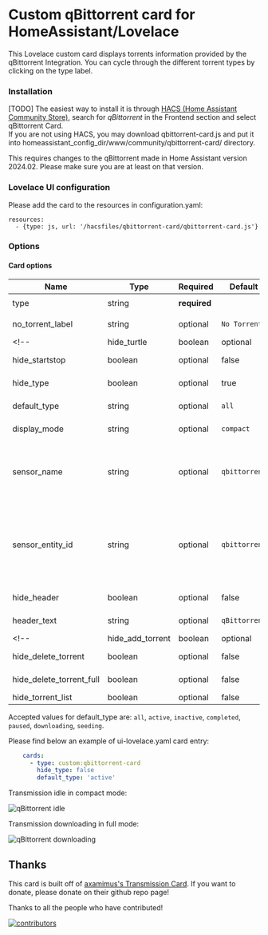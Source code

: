 <!-- [![hacs_badge](https://img.shields.io/badge/HACS-Default-orange.svg)](https://github.com/hacs/integration) -->

# Custom qBittorrent card for HomeAssistant/Lovelace

This Lovelace custom card displays torrents information provided by the qBittorrent Integration.
You can cycle through the different torrent types by clicking on the type label.

### Installation

[TODO] The easiest way to install it is through [HACS (Home Assistant Community Store)](https://github.com/hacs/frontend),
search for *qBittorrent* in the Frontend section and select qBittorrent Card.<br />
If you are not using HACS, you may download qbittorrent-card.js and put it into
homeassistant_config_dir/www/community/qbittorrent-card/ directory.<br />

This requires changes to the qBittorrent made in Home Assistant version 2024.02. Please make sure you are at least on that version.

### Lovelace UI configuration

Please add the card to the resources in configuration.yaml:

```
resources:
  - {type: js, url: '/hacsfiles/qbittorrent-card/qbittorrent-card.js'}
```

### Options

#### Card options

| Name                     | Type         | Required     | Default                 | Description                          |
| -------------------------| ------------ | ------------ | ----------------------- | ------------------------------------ |
| type                     | string       | **required** |                         | `custom:qbittorrent-card`           |
| no_torrent_label         | string       | optional     | `No Torrents`           | label displayed with no torrents     |
<!-- | hide_turtle              | boolean      | optional     | false                   | hide turtle button                   | -->
| hide_startstop           | boolean      | optional     | false                   | hide start/stop button               |
| hide_type                | boolean      | optional     | true                    | hide type of torrents displayed      |
| default_type             | string       | optional     | `all`                 | type of torrents to display at start |
| display_mode             | string       | optional     | `compact`               | display mode: compact or full        |
| sensor_name              | string       | optional     | `qbittorrent`          | DEPRECATED. Name of the sensor. Use sensor_entity_id instead. It will be removed in a later release. |
| sensor_entity_id         | string       | optional     | `qbittorrent`          | name of the sensor. Useful when using different entity name either deliberately or by e.g. HA generating localized entity name/id |
| hide_header              | boolean      | optional     | false                   | hide header text at the top of card  |
| header_text              | string       | optional     | `qBittorrent`          | header text at the top of card       |
<!-- | hide_add_torrent         | boolean      | optional     | false                   | hide add torrent input               |
| hide_delete_torrent      | boolean      | optional     | false                   | hide delete torrent button           |
| hide_delete_torrent_full | boolean      | optional     | false                   | hide delete torrent with data button | -->
| hide_torrent_list        | boolean      | optional     | false                   | hide torrent list |

Accepted values for default_type are: `all`, `active`, `inactive`, `completed`, `paused`, `downloading`, `seeding`.

Please find below an example of ui-lovelace.yaml card entry:

```yaml
    cards:
      - type: custom:qbittorrent-card
        hide_type: false
        default_type: 'active'
```

Transmission idle in compact mode:

![qBittorrent idle](https://raw.githubusercontent.com/finder39/qbittorrent-card/main/transmission_idle.jpg)

Transmission downloading in full mode:

![qBittorrent downloading](https://raw.githubusercontent.com/finder39/qbittorrent-card/main/qbittorrent_downloading_full_mode.jpg)

## Thanks

This card is built off of [axamimus's Transmission Card](https://github.com/amaximus/transmission-card). If you want to donate, please donate on their github repo page!

Thanks to all the people who have contributed!

[![contributors](https://contributors-img.web.app/image?repo=finder39/qbittorrent-card)](https://github.com/finder39/qbittorrent-card/graphs/contributors)
